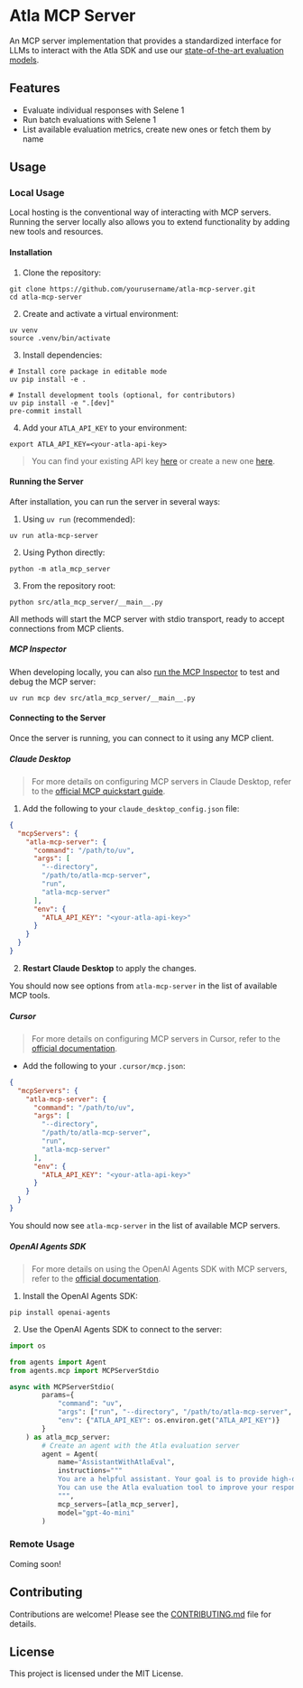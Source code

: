 # Atla MCP Server

An MCP server implementation that provides a standardized interface for LLMs to interact with the Atla SDK and use our [state-of-the-art evaluation models](https://www.atla-ai.com/post/selene-1).

## Features

- Evaluate individual responses with Selene 1
- Run batch evaluations with Selene 1
- List available evaluation metrics, create new ones or fetch them by name

## Usage

### Local Usage

Local hosting is the conventional way of interacting with MCP servers. Running the server locally also allows you to extend functionality by adding new tools and resources.

#### Installation

1. Clone the repository:

```shell
git clone https://github.com/yourusername/atla-mcp-server.git
cd atla-mcp-server
```

2. Create and activate a virtual environment:

```shell
uv venv
source .venv/bin/activate
```

3. Install dependencies:

```shell
# Install core package in editable mode
uv pip install -e .

# Install development tools (optional, for contributors)
uv pip install -e ".[dev]"
pre-commit install
```

4. Add your `ATLA_API_KEY` to your environment:

```shell
export ATLA_API_KEY=<your-atla-api-key>
```

> You can find your existing API key [here](https://www.atla-ai.com/sign-in) or create a new one [here](https://www.atla-ai.com/sign-up).

#### Running the Server

After installation, you can run the server in several ways:

1. Using `uv run` (recommended):

```shell
uv run atla-mcp-server
```

2. Using Python directly:

```shell
python -m atla_mcp_server
```

3. From the repository root:

```shell
python src/atla_mcp_server/__main__.py
```

All methods will start the MCP server with stdio transport, ready to accept connections from MCP clients.

##### MCP Inspector

When developing locally, you can also [run the MCP Inspector](https://github.com/modelcontextprotocol/inspector) to test and debug the MCP server:

```shell
uv run mcp dev src/atla_mcp_server/__main__.py
```

#### Connecting to the Server

Once the server is running, you can connect to it using any MCP client.

##### Claude Desktop

> For more details on configuring MCP servers in Claude Desktop, refer to the [official MCP quickstart guide](https://modelcontextprotocol.io/quickstart/user).

1. Add the following to your `claude_desktop_config.json` file:

```json
{
  "mcpServers": {
    "atla-mcp-server": {
      "command": "/path/to/uv",
      "args": [
        "--directory",
        "/path/to/atla-mcp-server",
        "run",
        "atla-mcp-server"
      ],
      "env": {
        "ATLA_API_KEY": "<your-atla-api-key>"
      }
    }
  }
}
```

2. **Restart Claude Desktop** to apply the changes.

You should now see options from `atla-mcp-server` in the list of available MCP tools.

##### Cursor

> For more details on configuring MCP servers in Cursor, refer to the [official documentation](https://docs.cursor.com/context/model-context-protocol).

- Add the following to your `.cursor/mcp.json`:

```json
{
  "mcpServers": {
    "atla-mcp-server": {
      "command": "/path/to/uv",
      "args": [
        "--directory",
        "/path/to/atla-mcp-server",
        "run",
        "atla-mcp-server"
      ],
      "env": {
        "ATLA_API_KEY": "<your-atla-api-key>"
      }
    }
  }
}
```

You should now see `atla-mcp-server` in the list of available MCP servers.

##### OpenAI Agents SDK

> For more details on using the OpenAI Agents SDK with MCP servers, refer to the [official documentation](https://openai.github.io/openai-agents-python/).

1. Install the OpenAI Agents SDK:

```shell
pip install openai-agents
```

2. Use the OpenAI Agents SDK to connect to the server:

```python
import os

from agents import Agent
from agents.mcp import MCPServerStdio

async with MCPServerStdio(
        params={
            "command": "uv",
            "args": ["run", "--directory", "/path/to/atla-mcp-server", "atla-mcp-server"],
            "env": {"ATLA_API_KEY": os.environ.get("ATLA_API_KEY")}
        }
    ) as atla_mcp_server:
        # Create an agent with the Atla evaluation server
        agent = Agent(
            name="AssistantWithAtlaEval",
            instructions="""
            You are a helpful assistant. Your goal is to provide high-quality responses to user requests.
            You can use the Atla evaluation tool to improve your responses.
            """,
            mcp_servers=[atla_mcp_server],
            model="gpt-4o-mini"
        )
```

### Remote Usage

Coming soon!

## Contributing

Contributions are welcome! Please see the [CONTRIBUTING.md](CONTRIBUTING.md) file for details.

## License

This project is licensed under the MIT License.
